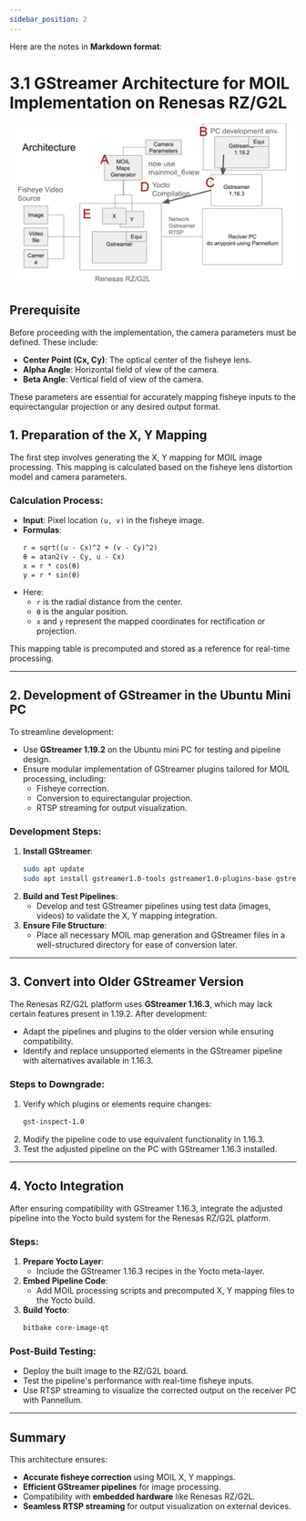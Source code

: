 ```yaml
---
sidebar_position: 2
---
```

Here are the notes in **Markdown format**:

# 3.1 GStreamer Architecture for MOIL Implementation on Renesas RZ/G2L

![Gstreamer Flow](./images%20/gstreamer_1.1.png)
## Prerequisite
Before proceeding with the implementation, the camera parameters must be defined. These include:
- **Center Point (Cx, Cy)**: The optical center of the fisheye lens.
- **Alpha Angle**: Horizontal field of view of the camera.
- **Beta Angle**: Vertical field of view of the camera.

These parameters are essential for accurately mapping fisheye inputs to the equirectangular projection or any desired output format.


## 1. Preparation of the X, Y Mapping
The first step involves generating the X, Y mapping for MOIL image processing. This mapping is calculated based on the fisheye lens distortion model and camera parameters.

### **Calculation Process**:
- **Input**: Pixel location `(u, v)` in the fisheye image.
- **Formulas**:
  ```text
  r = sqrt((u - Cx)^2 + (v - Cy)^2)
  θ = atan2(v - Cy, u - Cx)
  x = r * cos(θ)
  y = r * sin(θ)
  ```
- Here:
  - `r` is the radial distance from the center.
  - `θ` is the angular position.
  - `x` and `y` represent the mapped coordinates for rectification or projection.

This mapping table is precomputed and stored as a reference for real-time processing.

---

## 2. Development of GStreamer in the Ubuntu Mini PC
To streamline development:
- Use **GStreamer 1.19.2** on the Ubuntu mini PC for testing and pipeline design.
- Ensure modular implementation of GStreamer plugins tailored for MOIL processing, including:
  - Fisheye correction.
  - Conversion to equirectangular projection.
  - RTSP streaming for output visualization.

### **Development Steps**:
1. **Install GStreamer**:
   ```bash
   sudo apt update
   sudo apt install gstreamer1.0-tools gstreamer1.0-plugins-base gstreamer1.0-plugins-good
   ```
2. **Build and Test Pipelines**:
   - Develop and test GStreamer pipelines using test data (images, videos) to validate the X, Y mapping integration.
3. **Ensure File Structure**:
   - Place all necessary MOIL map generation and GStreamer files in a well-structured directory for ease of conversion later.

---

## 3. Convert into Older GStreamer Version
The Renesas RZ/G2L platform uses **GStreamer 1.16.3**, which may lack certain features present in 1.19.2. After development:
- Adapt the pipelines and plugins to the older version while ensuring compatibility.
- Identify and replace unsupported elements in the GStreamer pipeline with alternatives available in 1.16.3.

### **Steps to Downgrade**:
1. Verify which plugins or elements require changes:
   ```bash
   gst-inspect-1.0
   ```
2. Modify the pipeline code to use equivalent functionality in 1.16.3.
3. Test the adjusted pipeline on the PC with GStreamer 1.16.3 installed.

---

## 4. Yocto Integration
After ensuring compatibility with GStreamer 1.16.3, integrate the adjusted pipeline into the Yocto build system for the Renesas RZ/G2L platform.

### **Steps**:
1. **Prepare Yocto Layer**:
   - Include the GStreamer 1.16.3 recipes in the Yocto meta-layer.
2. **Embed Pipeline Code**:
   - Add MOIL processing scripts and precomputed X, Y mapping files to the Yocto build.
3. **Build Yocto**:
   ```bash
   bitbake core-image-qt
   ```

### **Post-Build Testing**:
- Deploy the built image to the RZ/G2L board.
- Test the pipeline's performance with real-time fisheye inputs.
- Use RTSP streaming to visualize the corrected output on the receiver PC with Pannellum.

---

## Summary
This architecture ensures:
- **Accurate fisheye correction** using MOIL X, Y mappings.
- **Efficient GStreamer pipelines** for image processing.
- Compatibility with **embedded hardware** like Renesas RZ/G2L.
- **Seamless RTSP streaming** for output visualization on external devices.
```
